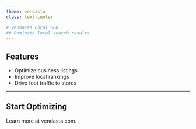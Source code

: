 ```yaml
---
theme: vendasta
class: text-center

# Vendasta Local SEO
## Dominate local search results
---
```

## Features
- Optimize business listings
- Improve local rankings
- Drive foot traffic to stores
---
## Start Optimizing
Learn more at vendasta.com.
